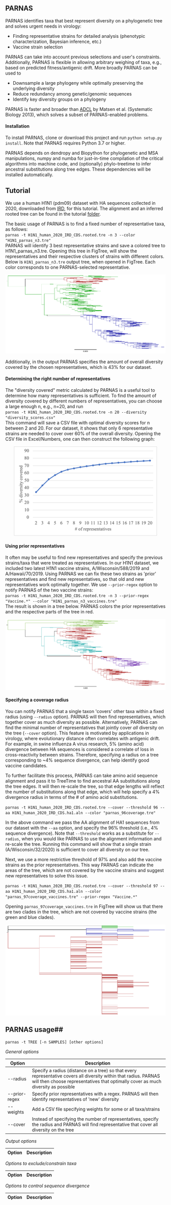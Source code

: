 ## PARNAS ##
PARNAS identifies taxa that best represent diversity on a phylogenetic tree
and solves urgent needs in virology:
- Finding representative strains for detailed analysis (phenotypic characterization, Bayesian inference, etc.)
- Vaccine strain selection

PARNAS can take into account previous selections and user's constraints.
Additionally, PARNAS is flexible in allowing
arbitrary weighing of taxa, e.g., based on predicted fitness/antigenic drift.
More broadly PARNAS can be used to
- Downsample a large phylogeny while optimally preserving the underlying diversity
- Reduce redundancy among genetic/genomic sequences
- Identify key diversity groups on a phylogeny

PARNAS is faster and broader than [ADCL](https://matsen.github.io/pplacer/generated_rst/rppr_min_adcl_tree.html#rppr-min-adcl-tree) by Matsen et al. (Systematic Biology 2013), which solves a subset of PARNAS-enabled problems.

#### Installation ####
To install PARNAS, clone or download this project and run
`python setup.py install`. Note that PARNAS requires Python 3.7 or higher.

PARNAS depends on dendropy and Biopython for phylogenetic and MSA manipulations, numpy and numba for just-in-time compilation of the critical algorithms into machine code, and (optionally) phylo-treetime to infer ancestral substitutions along tree edges. These dependencies will be installed automatically.

## Tutorial ##

We use a human H1N1 (pdm09) dataset with HA sequences collected in 2020, downloaded from [IRD](fludb.org), for this tutorial.
The alignment and an inferred rooted tree can be found in the tutorial [folder](https://github.com/flu-crew/parnas/tutorial/H1N1_pdm_2020.zip).

The basic usage of PARNAS is to find a fixed number of representative taxa, as follows:<br>
`parnas -t H1N1_human_2020_IRD_CDS.rooted.tre -n 3 --color "H1N1_parnas_n3.tre"`<br>
PARNAS will identify 3 best representative strains and save a colored tree to H1N1_parnas_n3.tre.
Opening this tree in FigTree, will show the representatives and their respective clusters of strains with different colors. Below is `H1N1_parnas_n3.tre` output tree, when opened in FigTree. Each color corresponds to one PARNAS-selected representative.

<center>
<img src="tutorial/figures/H1N1_parnas_n3.png">
</center>

Additionally, in the output PARNAS specifies the amount of overall diversity covered by the chosen representatives, which is 43% for our dataset.

#### Determining the right number of representatives ####
The "diversity covered" metric calculated by PARNAS is a useful tool to determine how many representatives is sufficient.
To find the amount of diversity covered by different numbers of representatives, you can choose a large enough n, e.g., n=20, and run<br>
`parnas -t H1N1_human_2020_IRD_CDS.rooted.tre -n 20 --diversity "diversity_scores.csv"`<br>
This command will save a CSV file with optimal diversity scores for n between 2 and 20. For our dataset, it shows that only 6 representative strains are needed to cover over 60% of the overall diversity. Opening the CSV file in Excel/Numbers, one can then construct the following graph:

<center>
<img src="tutorial/figures/diversity_covered.png" width="450px">
</center>

#### Using prior representatives ####
It often may be useful to find new representatives and specify the previous strains/taxa that were treated as representatives. In our H1N1 dataset, we included two latest H1N1 vaccine strains, A/Wisconsin/588/2019 and A/Hawaii/70/2019. Using PARNAS we can fix these two strains as 'prior' representatives and find new representatives, so that old and new representatives work optimally together. We use `--prior-regex` option to notify PARNAS of the two vaccine strains:<br>
`parnas -t H1N1_human_2020_IRD_CDS.rooted.tre -n 3 --prior-regex "Vaccine.*" --color "H1N1_parnas_n3_vaccines.tre"`<br>
The result is shown in a tree below. PARNAS colors the prior representatives and the respective parts of the tree in red.

<center>
<img src="tutorial/figures/H1N1_parnas_n3_vaccines.png">
</center>

#### Specifying a coverage radius ####
You can notify PARNAS that a single taxon 'covers' other taxa within a fixed radius (using `--radius` option). PARNAS will then find representatives, which together cover as much diversity as possible. Alternatively, PARNAS can find the minimal number of representatives that jointly cover *all* diversity on the tree (`--cover` option). This feature is motivated by applications in virology, where evolutionary distance often correlates with antigenic drift. For example, in swine influenza A virus research, 5% (amino acid) divergence between HA sequences is considered a correlate of loss in cross-reactivity between strains. Therefore, specifying a radius on a tree corresponding to ~4% sequence divergence, can help identify good vaccine candidates.

To further facilitate this process, PARNAS can take amino acid sequence alignment and pass it to TreeTime to find ancestral AA substitutions along the tree edges. It will then re-scale the tree, so that edge lengths will reflect the number of substitutions along that edge, which will help specify a 4% divergence radius in terms of the # of amino acid substitutions.

`parnas -t H1N1_human_2020_IRD_CDS.rooted.tre --cover --threshold 96 --aa H1N1_human_2020_IRD_CDS.ha1.aln --color "parnas_96coverage.tre"`

In the above command we pass the AA alignment of HA1 sequences from our dataset with the `--aa` option, and specify the 96% threshold (i.e., 4% sequence divergence). Note that `--threshold` works as a substitute for `--radius`, when you would like PARNAS to use the alignment information and re-scale the tree. Running this command will show that a single strain (A/Wisconsin/32/2020) is sufficient to cover all diversity on our tree.

Next, we use a more restrictive threshold of 97% and also add the vaccine strains as the prior representatives. This way PARNAS can indicate the areas of the tree, which are not covered by the vaccine strains and suggest new representatives to solve this issue.

`parnas -t H1N1_human_2020_IRD_CDS.rooted.tre --cover --threshold 97 --aa H1N1_human_2020_IRD_CDS.ha1.aln --color "parnas_97coverage_vaccines.tre" --prior-regex "Vaccine.*"`

Opening `parnas_97coverage_vaccines.tre` in FigTree will show us that there are two clades in the tree, which are not covered by vaccine strains (the green and blue clades).

<center>
<img src="tutorial/figures/H1N1_parnas_97coverage_vaccines.png">
</center>

## PARNAS usage##

`parnas -t TREE [-n SAMPLES] [other options]`

*General options*

| Option | Description |
| --- | --- |
|--radius | Specify a radius (distance on a tree) so that every representative covers all diversity within that radius. PARNAS will then choose representatives that optimally cover as much diversity as possible |
| --prior-regex | Specify prior representatives with a regex. PARNAS will then identify representatives of 'new' diversity |
| --weights | Add a CSV file specifying weights for some or all taxa/strains |
| --cover | Instead of specifying the number of representatives, specify the radius and PARNAS will find representative that cover all diversity on the tree |

*Output options*

| Option | Description |
| --- | --- |

*Options to exclude/constrain taxa*

| Option | Description |
| --- | --- |

*Options to control sequence divergence*

| Option | Description |
| --- | --- |
